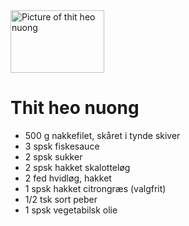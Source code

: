 <picture>
  <img align="" width="150" height="100" alt="Picture of thit heo nuong" src="https://cdn.pastaxi-manager.onepas.vn/content/uploads/articles/vuvu/BLOG/cach-uop-thit-ba-chi-nuong/cach-uop-thit-ba-chi-nuong-sieu-ngon-4.jpg">
</picture>  
  
# Thit heo nuong
- 500 g nakkefilet, skåret i tynde skiver
- 3 spsk fiskesauce
- 2 spsk sukker
- 2 spsk hakket skalotteløg
- 2 fed hvidløg, hakket
- 1 spsk hakket citrongræs (valgfrit)
- 1/2 tsk sort peber
- 1 spsk vegetabilsk olie
